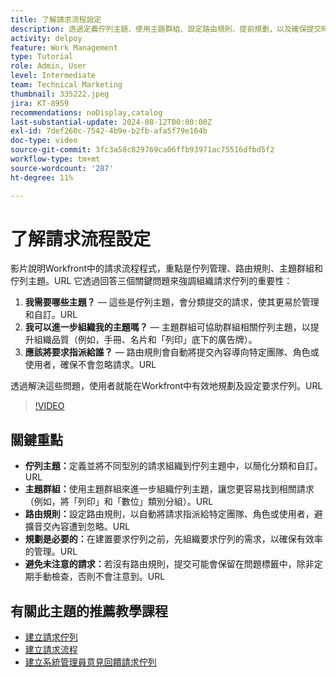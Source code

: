```yaml
---
title: 了解請求流程設定
description: 透過定義佇列主題、使用主題群組、設定路由規則、提前規劃，以及確保提交時不會忽略以提高效率，最佳化Workfront請求管理。
activity: delpoy
feature: Work Management
type: Tutorial
role: Admin, User
level: Intermediate
team: Technical Marketing
thumbnail: 335222.jpeg
jira: KT-8959
recommendations: noDisplay,catalog
last-substantial-update: 2024-08-12T00:00:00Z
exl-id: 7def260c-7542-4b9e-b2fb-afa5f79e164b
doc-type: video
source-git-commit: 3fc3a58c829769ca06ffb93971ac75516dfbd5f2
workflow-type: tm+mt
source-wordcount: '287'
ht-degree: 11%

---
```


# 了解請求流程設定

影片說明Workfront中的請求流程程式，重點是佇列管理、路由規則、主題群組和佇列主題。&#x200B;URL 它透過回答三個關鍵問題來強調組織請求佇列的重要性：

1. **我需要哪些主題？**&#x200B; — 這些是佇列主題，會分類提交的請求，使其更易於管理和自訂。&#x200B;URL
1. **我可以進一步組織我的主題嗎？**&#x200B; — 主題群組可協助群組相關佇列主題，以提升組織品質（例如，手冊、名片和「列印」底下的廣告牌）。&#x200B;
1. **應該將要求指派給誰？**&#x200B; — 路由規則會自動將提交內容導向特定團隊、角色或使用者，確保不會忽略請求。&#x200B;URL

透過解決這些問題，使用者就能在Workfront中有效地規劃及設定要求佇列。&#x200B;URL

>[!VIDEO](https://video.tv.adobe.com/v/3441916/?quality=12&learn=on&enablevpops&captions=chi_hant)

## 關鍵重點

* **佇列主題：**&#x200B;定義並將不同型別的請求組織到佇列主題中，以簡化分類和自訂。&#x200B;URL
* **主題群組：**&#x200B;使用主題群組來進一步組織佇列主題，讓您更容易找到相關請求（例如，將「列印」和「數位」類別分組）。&#x200B;URL
* **路由規則：**&#x200B;設定路由規則，以自動將請求指派給特定團隊、角色或使用者，避擴音交內容遭到忽略。&#x200B;URL
* **規劃是必要的：**&#x200B;在建置要求佇列之前，先組織要求佇列的需求，以確保有效率的管理。&#x200B;URL
* **避免未注意的請求：**&#x200B;若沒有路由規則，提交可能會保留在問題標籤中，除非定期手動檢查，否則不會注意到。&#x200B;URL

## 有關此主題的推薦教學課程

* [建立請求佇列](/help/manage-work/request-queues/create-a-request-queue.md)
* [建立請求流程](/help/manage-work/request-queues/create-a-request-flow.md)
* [建立系統管理員意見回饋請求佇列](/help/manage-work/request-queues/create-a-system-admin-feedback-request-queue.md)
